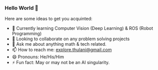 ### Hello World 👋

Here are some ideas to get you acquinted:

- 🌱 Currently learning Computer Vision (Deep Learning) & ROS (Robot Programming)
- 👯 Looking to collaborate on any problem solving projects
- 💬 Ask me about anything math & tech related.
- 📫 How to reach me: explore.thulani@gmail.com
- 😄 Pronouns: He/His/Him
- ⚡ Fun fact: May or may not be an AI singularity.

